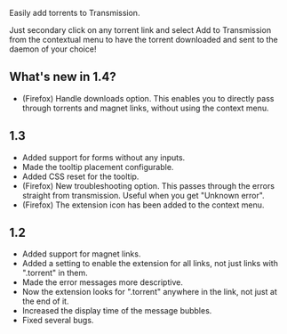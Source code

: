 Easily add torrents to Transmission.

Just secondary click on any torrent link and select Add to Transmission from the contextual menu to have the torrent downloaded and sent to the daemon of your choice!

What's new in 1.4?
------------------
* (Firefox) Handle downloads option. This enables you to directly pass through torrents and magnet links, without using the context menu.

1.3
------------------
* Added support for forms without any inputs.
* Made the tooltip placement configurable.
* Added CSS reset for the tooltip.
* (Firefox) New troubleshooting option. This passes through the errors straight from transmission. Useful when you get "Unknown error".
* (Firefox) The extension icon has been added to the context menu.

1.2
------------------
* Added support for magnet links.
* Added a setting to enable the extension for all links, not just links with ".torrent" in them.
* Made the error messages more descriptive.
* Now the extension looks for ".torrent" anywhere in the link, not just at the end of it.
* Increased the display time of the message bubbles.
* Fixed several bugs.